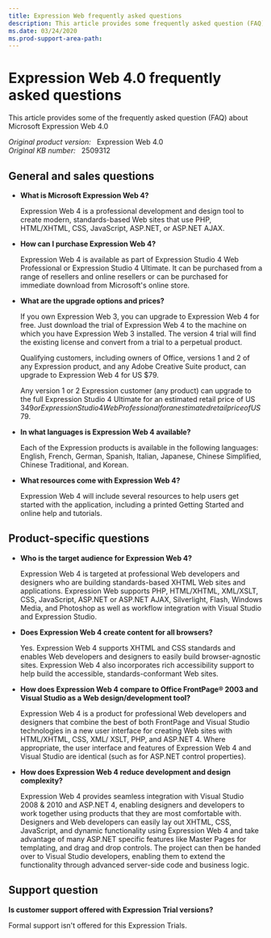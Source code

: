 ```yaml
---
title: Expression Web frequently asked questions
description: This article provides some frequently asked question (FAQ) of Microsoft Expression Web 4.0.
ms.date: 03/24/2020
ms.prod-support-area-path: 
---
```

# Expression Web 4.0 frequently asked questions

This article provides some of the frequently asked question (FAQ) about Microsoft Expression Web 4.0

_Original product version:_ &nbsp; Expression Web 4.0  
_Original KB number:_ &nbsp; 2509312

## General and sales questions

- **What is Microsoft Expression Web 4?**

     Expression Web 4 is a professional development and design tool to create modern, standards-based Web sites that use PHP, HTML/XHTML, CSS, JavaScript, ASP.NET, or ASP.NET AJAX.

- **How can I purchase Expression Web 4?**

    Expression Web 4 is available as part of Expression Studio 4 Web Professional or Expression Studio 4 Ultimate. It can be purchased from a range of resellers and online resellers or can be purchased for immediate download from Microsoft's online store.

- **What are the upgrade options and prices?**

    If you own Expression Web 3, you can upgrade to Expression Web 4 for free. Just download the trial of Expression Web 4 to the machine on which you have Expression Web 3 installed. The version 4 trial will find the existing license and convert from a trial to a perpetual product.

    Qualifying customers, including owners of Office, versions 1 and 2 of any Expression product, and any Adobe Creative Suite product, can upgrade to Expression Web 4 for US $79.

    Any version 1 or 2 Expression customer (any product) can upgrade to the full Expression Studio 4 Ultimate for an estimated retail price of US $349 or Expression Studio 4 Web Professional for an estimated retail price of US$79.

- **In what languages is Expression Web 4 available?**

    Each of the Expression products is available in the following languages: English, French, German, Spanish, Italian, Japanese, Chinese Simplified, Chinese Traditional, and Korean.

- **What resources come with Expression Web 4?**

    Expression Web 4 will include several resources to help users get started with the application, including a printed Getting Started and online help and tutorials.

## Product-specific questions

- **Who is the target audience for Expression Web 4?**

    Expression Web 4 is targeted at professional Web developers and designers who are building standards-based XHTML Web sites and applications. Expression Web supports PHP, HTML/XHTML, XML/XSLT, CSS, JavaScript, ASP.NET or ASP.NET AJAX, Silverlight, Flash, Windows Media, and Photoshop as well as workflow integration with Visual Studio and Expression Studio.

- **Does Expression Web 4 create content for all browsers?**

    Yes. Expression Web 4 supports XHTML and CSS standards and enables Web developers and designers to easily build browser-agnostic sites. Expression Web 4 also incorporates rich accessibility support to help build the accessible, standards-conformant Web sites.

- **How does Expression Web 4 compare to Office FrontPage&reg; 2003 and Visual Studio as a Web design/development tool?**

    Expression Web 4 is a product for professional Web developers and designers that combine the best of both FrontPage and Visual Studio technologies in a new user interface for creating Web sites with HTML/XHTML, CSS, XML/ XSLT, PHP, and ASP.NET 4. Where appropriate, the user interface and features of Expression Web 4 and Visual Studio are identical (such as for ASP.NET control properties).

- **How does Expression Web 4 reduce development and design complexity?**

    Expression Web 4 provides seamless integration with Visual Studio 2008 & 2010 and ASP.NET 4, enabling designers and developers to work together using products that they are most comfortable with. Designers and Web developers can easily lay out XHTML, CSS, JavaScript, and dynamic functionality using Expression Web 4 and take advantage of many ASP.NET specific features like Master Pages for templating, and drag and drop controls. The project can then be handed over to Visual Studio developers, enabling them to extend the functionality through advanced server-side code and business logic.

## Support question

**Is customer support offered with Expression Trial versions?**

Formal support isn't offered for this Expression Trials.

